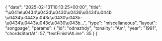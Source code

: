 {
    "date": "2025-02-13T10:13:25+00:00",
    "title": "\u041e\u0434\u043d\u0430\u0436\u0434\u044b \u0434\u0443\u043c\u0430\u043b-\u0434\u0443\u043c\u0430\u043b...",
    "type": "miscellaneous",
    "layout": "songpage",
    "params": {
        "id": "odnazhdy",
        "tonality": "Am",
        "year": "1991",
        "chordsStartAt": 57,
        "textFinishAtLine": 35
    }
}